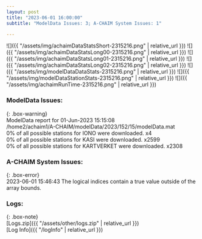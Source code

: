 ```yaml
---
layout: post
title: "2023-06-01 16:00:00"
subtitle: "ModelData Issues: 3; A-CHAIM System Issues: 1"

---
```


![]({{ "/assets/img/achaimDataStatsShort-2315216.png" | relative_url }})
![]({{ "/assets/img/achaimDataStatsLong00-2315216.png" | relative_url }})
![]({{ "/assets/img/achaimDataStatsLong01-2315216.png" | relative_url }})
![]({{ "/assets/img/achaimDataStatsLong02-2315216.png" | relative_url }})
![]({{ "/assets/img/modelDataDataStats-2315216.png" | relative_url }})
![]({{ "/assets/img/modelDataStationStats-2315216.png" | relative_url }})
![]({{ "/assets/img/achaimRunTime-2315216.png" | relative_url }})


### ModelData Issues:  
  
{: .box-warning}  
 ModelData report for 01-Jun-2023 15:15:08   
 /home2/achaim1/A-CHAIM/modelData/2023/152/15/modelData.mat   
 0% of all possible stations for IONO were downloaded. x4   
 0% of all possible stations for KASI were downloaded. x2599   
 0% of all possible stations for KARTVERKET were downloaded. x2308   
  
### A-CHAIM System Issues:  
  
{: .box-error}  
2023-06-01 15:46:43 The logical indices contain a true value outside of the array bounds.  

### Logs:  
  
{: .box-note}  
[Logs.zip]({{ "/assets/other/logs.zip" | relative_url }})  
[Log Info]({{ "/logInfo" | relative_url }})  
